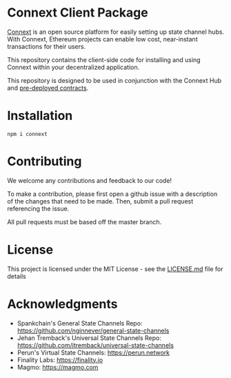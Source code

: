 # Connext Client Package
[Connext](http://connext.network) is an open source platform for easily setting up state channel hubs. With Connext, Ethereum projects can enable low cost, near-instant transactions for their users.

This repository contains the client-side code for installing and using Connext within your decentralized application.

This repository is designed to be used in conjunction with the Connext Hub and [pre-deployed contracts]().

# Installation
`npm i connext`

# Contributing

We welcome any contributions and feedback to our code!

To make a contribution, please first open a github issue with a description of the changes that need to be made. Then, submit a pull request referencing the issue.

All pull requests must be based off the master branch.


# License

This project is licensed under the MIT License - see the [LICENSE.md](LICENSE.md) file for details

# Acknowledgments

* Spankchain's General State Channels Repo: https://github.com/nginnever/general-state-channels
* Jehan Tremback's Universal State Channels Repo: https://github.com/jtremback/universal-state-channels
* Perun's Virtual State Channels: https://perun.network
* Finality Labs: https://finality.io
* Magmo: https://magmo.com
